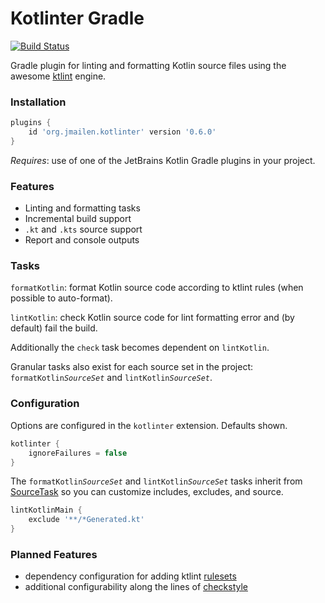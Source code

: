 # Kotlinter Gradle

[![Build Status](https://api.travis-ci.org/jeremymailen/kotlinter-gradle.svg?branch=master)](https://travis-ci.org/jeremymailen/kotlinter-gradle)

Gradle plugin for linting and formatting Kotlin source files using the awesome [ktlint](https://github.com/shyiko/ktlint) engine.

### Installation

```groovy
plugins {
    id 'org.jmailen.kotlinter' version '0.6.0'
}
```
_Requires_: use of one of the JetBrains Kotlin Gradle plugins in your project.

### Features
- Linting and formatting tasks
- Incremental build support
- `.kt` and `.kts` source support
- Report and console outputs

### Tasks

`formatKotlin`: format Kotlin source code according to ktlint rules (when possible to auto-format).

`lintKotlin`: check Kotlin source code for lint formatting error and (by default) fail the build.

Additionally the `check` task becomes dependent on `lintKotlin`.

Granular tasks also exist for each source set in the project: `formatKotlin`*`SourceSet`* and `lintKotlin`*`SourceSet`*.

### Configuration
Options are configured in the `kotlinter` extension. Defaults shown.
```groovy
kotlinter {
    ignoreFailures = false
}
```

The `formatKotlin`*`SourceSet`* and `lintKotlin`*`SourceSet`* tasks inherit from [SourceTask](https://docs.gradle.org/current/dsl/org.gradle.api.tasks.SourceTask.html)
so you can customize includes, excludes, and source.

```groovy
lintKotlinMain {
    exclude '**/*Generated.kt'
}
```

### Planned Features
- dependency configuration for adding ktlint [rulesets](https://github.com/shyiko/ktlint#creating-a-ruleset)
- additional configurability along the lines of [checkstyle](https://docs.gradle.org/current/userguide/checkstyle_plugin.html)
